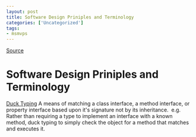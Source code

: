```yaml
---
layout: post
title: Software Design Priniples and Terminology
categories: ['Uncategorized']
tags:
- msmvps
---
```

[Source](http://blogs.msmvps.com/peterritchie/2007/06/12/software-design-priniples-and-terminology/ "Permalink to Software Design Priniples and Terminology")

# Software Design Priniples and Terminology

[Duck Typing][1] A means of matching a class interface, a method interface, or property interface based upon it's signature not by its inheritance.  e.g. Rather than requiring a type to implement an interface with a known method, duck typing to simply check the object for a method that matches and executes it.

[1]: http://en.wikipedia.org/wiki/Duck_typing

